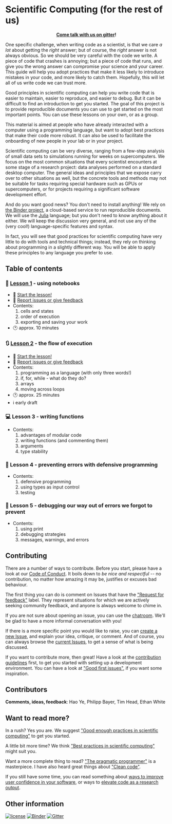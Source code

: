 # Scientific Computing (for the rest of us)

<p align="center">
    <b><a href="https://gitter.im/ScientificComputingForTheRestOfUs/Lobby" title="Chat room">Come talk with us on gitter</a>!</b>
</p>

One specific challenge, when writing code as a scientist, is that we care *a
lot* about getting the *right* answer; but of course, the *right* answer is not
always obvious. So we should be very careful with the code we write. A piece of
code that crashes is annoying; but a piece of code that runs, and give you the
wrong answer can compromise your science and your career. This guide will help
you adopt practices that make it less likely to introduce mistakes in your code,
and more likely to catch them. Hopefully, this will let all of us write code we
can trust more.

Good principles in scientific computing can help you write code that is easier
to maintain, easier to reproduce, and easier to debug. But it can be difficult
to find an introduction to get you started. The goal of this project is to
provide reproducible documents you can use to get started on the most important
points. You can use these lessons on your own, or as a group.

This material is aimed at people who have already interacted with a computer
using a programming language, but want to adopt best practices that make their
code more robust. It can also be used to facilitate the onboarding of new people
in your lab or in your project.

Scientific computing can be very diverse, ranging from a few-step analysis
of small data sets to simulations running for weeks on supercomputers.
We focus on the most common situations that every scientist encounters
at some stage of a research project: data analyses performed on a standard
desktop computer. The general ideas and principles that we expose carry over
to other situations as well, but the concrete tools and methods may not
be suitable for tasks requiring special hardware such as GPUs or supercomputers,
or for projects requiring a significant software development effort.

And do you want good news? You don't need to install anything! We rely on [the
Binder project][binder], a cloud-based service to run reproducible documents. We
will use the [Julia][jl] language; but you don't need to know anything about it
either. We will keep the discussion very general, and not use any of the (very
cool!) language-specific features and syntax.

In fact, you will see that good practices for scientific computing have very
little to do with tools and technical things; instead, they rely on thinking
about programming in a slightly different way. You will be able to apply these
principles to any language you prefer to use.

[binder]: https://beta.mybinder.org/
[jl]: http://julialang.org/

## Table of contents

### :notebook: [Lesson 1][l1binder] - using notebooks

- :checkered_flag: [Start the lesson!][l1binder]
- :triangular_flag_on_post: [Report issues or give feedback][l1issues]
- Contents:
    1. cells and states
    2. order of execution
    3. exporting and saving your work
- :clock1: approx. 10 minutes

### :arrows_clockwise: [Lesson 2][l2binder] - the flow of execution

- :checkered_flag: [Start the lesson!][l2binder]
- :triangular_flag_on_post: [Report issues or give feedback][l2issues]
- Contents:
    1. programming as a language (with only three words!)
    1. if, for, while - what do they do?
    1. arrays
    1. moving across loops
- :clock1: approx. 25 minutes
- :information_source: early draft

### :computer: Lesson 3 - writing functions

- Contents:
    1. advantages of modular code
    1. writing functions (and commenting them)
    1. arguments
    1. type stability

### :bug: Lesson 4 - preventing errors with defensive programming

- Contents:
    1. defensive programming
    1. using types as input control
    1. testing

### :hammer: Lesson 5 - debugging our way out of errors we forgot to prevent

- Contents:
    1. using print
    1. debugging strategies
    1. messages, warnings, and errors

[l1binder]: https://beta.mybinder.org/v2/gh/tpoisot/ScientificComputingForTheRestOfUs/master?filepath=lessons%2F01_introduction_to_notebooks.ipynb
[l2binder]: https://beta.mybinder.org/v2/gh/tpoisot/ScientificComputingForTheRestOfUs/master?filepath=lessons%2F02_flow_of_execution.ipynb

[l1issues]: https://github.com/tpoisot/ScientificComputingForTheRestOfUs/issues?q=is%3Aopen+is%3Aissue+label%3Alesson%3A1
[l2issues]: https://github.com/tpoisot/ScientificComputingForTheRestOfUs/issues?q=is%3Aopen+is%3Aissue+label%3Alesson%3A2
[l3issues]: https://github.com/tpoisot/ScientificComputingForTheRestOfUs/issues?q=is%3Aopen+is%3Aissue+label%3Alesson%3A3
[l4issues]: https://github.com/tpoisot/ScientificComputingForTheRestOfUs/issues?q=is%3Aopen+is%3Aissue+label%3Alesson%3A4
[l5issues]: https://github.com/tpoisot/ScientificComputingForTheRestOfUs/issues?q=is%3Aopen+is%3Aissue+label%3Alesson%3A5

## Contributing

There are a number of ways to contribute. Before you start, please have a look
at our [Code of Conduct][coc]. It boils down to *be nice and respectful* -- no
contribution, no matter how amazing it may be, justifies or excuses bad
behaviour.

[coc]: https://github.com/tpoisot/ScientificComputingForTheRestOfUs/blob/master/CODE_OF_CONDUCT.md

The first thing you can do is comment on Issues that have the ["Request for
feedback"][feedback] label. They represent situations for which we are actively
seeking community feedback, and anyone is always welcome to chime in.

[feedback]: https://github.com/tpoisot/ScientificComputingForTheRestOfUs/labels/request%20for%20feedback

If you are not sure about opening an issue, you can use the
[chatroom][gitterlink]. We'll be glad to have a more informal conversation with
you!

[gitterlink]: https://gitter.im/ScientificComputingForTheRestOfUs/Lobby

If there is a more specific point you would like to raise, you can [create a new
Issue][new_issue], and explain your idea, critique, or comment. And of course,
you can always browse the [current Issues][issues], to get a sense of what is
being discussed.

[new_issue]: https://github.com/tpoisot/ScientificComputingForTheRestOfUs/issues/new
[issues]: https://github.com/tpoisot/ScientificComputingForTheRestOfUs/issues

If you want to contribute more, then great! Have a look at the [contribution
guidelines][cguid] first, to get you started with setting up a development
environment. You can have a look at ["Good first issues"][first], if you want
some inspiration.

[cguid]: https://github.com/tpoisot/ScientificComputingForTheRestOfUs/blob/master/CONTRIBUTING.md
[first]: https://github.com/tpoisot/ScientificComputingForTheRestOfUs/labels/good%20first%20issue

## Contributors

**Comments, ideas, feedback**: Hao Ye, Philipp Bayer, Tim Head, Ethan White

## Want to read more?

In a rush? Yes you are. We suggest ["Good enough practices in scientific
computing"][goodenough] to get you started.

A little bit more time? We think ["Best practices in scientific
computing"][best] might suit you.

Want a more complete thing to read? ["The pragmatic programmer"][pragm] is a
masterpiece. I have also heard great things about ["Clean code"][cleanc].

If you still have some time, you can read something about [ways to improve user confidence
in your software][userconf], or ways to [elevate code as a research output][elevate].

[userconf]: https://queens.scholarsportal.info/ojs-archive/index.php/IEE/article/download/5644/5463
[elevate]: http://www.cell.com/trends/ecology-evolution/abstract/S0169-5347(15)00290-6

[goodenough]: http://journals.plos.org/ploscompbiol/article?id=10.1371/journal.pcbi.1005510
[best]: http://journals.plos.org/plosbiology/article?id=10.1371/journal.pbio.1001745
[pragm]: https://www.amazon.ca/Pragmatic-Programmer-Journeyman-Master/dp/020161622X/ref=as_li_ss_tl?ie=UTF8&linkCode=sl1&tag=&linkId=0ff8cca36522d8539b26e536778bbb5e
[cleanc]: https://www.amazon.ca/Clean-Code-Handbook-Software-Craftsmanship/dp/0132350882

## Other information

[![license](https://img.shields.io/github/license/tpoisot/ScientificComputingForTheRestOfUs.svg?style=flat-square)]()
[![Binder](https://img.shields.io/badge/launch-binder-ff69b4.svg?style=flat-square)](https://beta.mybinder.org/v2/gh/tpoisot/ScientificComputingForTheRestOfUs/master?filepath=lessons)
[![Gitter](https://img.shields.io/gitter/room/ScientificComputingForTheRestOfUs/Lobby.svg?style=flat-square)](https://gitter.im/ScientificComputingForTheRestOfUs/Lobby)

